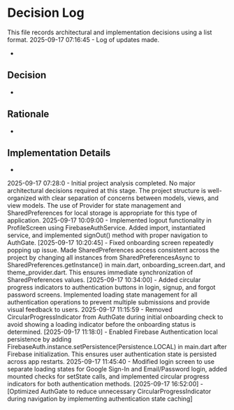 # Decision Log

This file records architectural and implementation decisions using a list format.
2025-09-17 07:16:45 - Log of updates made.

*

## Decision

*

## Rationale 

*

## Implementation Details

*
2025-09-17 07:28:0 - Initial project analysis completed. No major architectural decisions required at this stage. The project structure is well-organized with clear separation of concerns between models, views, and view models. The use of Provider for state management and SharedPreferences for local storage is appropriate for this type of application.
2025-09-17 10:09:00 - Implemented logout functionality in ProfileScreen using FirebaseAuthService. Added import, instantiated service, and implemented signOut() method with proper navigation to AuthGate.
[2025-09-17 10:20:45] - Fixed onboarding screen repeatedly popping up issue. Made SharedPreferences access consistent across the project by changing all instances from SharedPreferencesAsync to SharedPreferences.getInstance() in main.dart, onboarding_screen.dart, and theme_provider.dart. This ensures immediate synchronization of SharedPreferences values.
[2025-09-17 10:34:00] - Added circular progress indicators to authentication buttons in login, signup, and forgot password screens. Implemented loading state management for all authentication operations to prevent multiple submissions and provide visual feedback to users.
2025-09-17 11:15:59 - Removed CircularProgressIndicator from AuthGate during initial onboarding check to avoid showing a loading indicator before the onboarding status is determined.
[2025-09-17 11:18:0] - Enabled Firebase Authentication local persistence by adding FirebaseAuth.instance.setPersistence(Persistence.LOCAL) in main.dart after Firebase initialization. This ensures user authentication state is persisted across app restarts.
2025-09-17 11:45:40 - Modified login screen to use separate loading states for Google Sign-In and Email/Password login, added mounted checks for setState calls, and implemented circular progress indicators for both authentication methods.
[2025-09-17 16:52:00] - [Optimized AuthGate to reduce unnecessary CircularProgressIndicator during navigation by implementing authentication state caching]